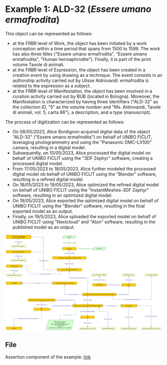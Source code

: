 # Example 1: ALD-32 (*Essere umano ermafrodita*)

This object can be represented as follows:
* at the FRBR level of Work, the object has been initiated by a work conception within a time period that spans from 1500 to 1599. The work has also three titles ("Essere umano ermafrodita", "Essere umano ermafrodita", "Human hermaphrodite"). Finally, it is part of the print volume Tavole di animali.
* at the FRBR level of Expression, the object has been created in a creation event by using drawing as a technique. The event consists in an authorship activity carried out by Ulisse Aldrovandi. ermafrodita is related to the expression as a subject.
* at the FRBR level of Manifestation, the object has been involved in a curation activity carried out by BUB (located in Bologna). Moreover, the Manifestation is characterized by having three identifiers ("ALD-32" as the collection ID, "5" as the volume number and "Ms. Aldrovandi, Tavole di animali, vol. 5, carta 86"), a description, and a type (manuscript).

The process of digitization can be represented as follows:
* On 08/05/2023, Alice Bordignon acquired digital data of the object "ALD-32" ("Essere umano ermafrodita") on behalf of UNIBO FICLIT, leveraging photogrammetry and using the "Panasonic DMC-LX100" camera, resulting in a digital model.
* Subsequently, on 10/05/2023, Alice processed the digital model on behalf of UNIBO FICLIT using the "3DF Zephyr" software, creating a processed digital model.
* From 17/05/2023 to 18/05/2023, Alice further modeled the processed digital model ob behalf of UNIBO FICLIT using the "Blender" software, resulting in a refined digital model.
* On 18/05/2023 to 19/05/2023, Alice optimized the refined digital model on behalf of UNIBO FICLIT using the "InstantMeshes-3DF Zephyr" software, resulting in an optimized digital model.
* On 19/05/2023, Alice exported the optimized digital model on behalf of UNIBO FICLIT using the "Blender" software, resulting in the final exported model as an output.
* Finally, on 19/5/2023, Alice uploaded the exported model on behalf of UNIBO FICLIT using "Nextcloud" and "Aton" software, resulting in the published model as an output.


![Simplified diagram of the scenario described.](./diagrams/example-01.png)

## File
Assertion component of the example: [link](Abox.ttl)